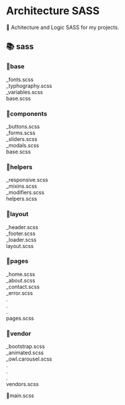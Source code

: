 # Architecture SASS
📐 Achitecture and Logic SASS for my projects.

## 📚 sass

### 📁base
_fonts.scss <br/>
_typhography.scss <br/>
_variables.scss <br/>
base.scss

### 📁components
_buttons.scss <br/>
_forms.scss <br/>
_sliders.scss <br/>
_modals.scss <br/>
base.scss

### 📁helpers
_responsive.scss <br/>
_mixins.scss <br/>
_modifiers.scss <br/>
helpers.scss

### 📁layout
_header.scss <br/>
_footer.scss <br/>
_loader.scss <br/>
layout.scss

### 📁pages
_home.scss <br/>
_about.scss <br/>
_contact.scss <br/>
_error.scss <br/>
. <br/>
. <br/>
. <br/>
pages.scss

### 📁vendor
_bootstrap.scss <br/>
_animated.scss <br/>
_owl.carousel.scss <br/>
. <br/>
. <br/>
. <br/>
vendors.scss

🔵main.scss
